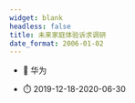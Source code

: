 ```yaml
---
widget: blank
headless: false
title: 未来家庭体验诉求调研
date_format: 2006-01-02
---
```



- :notebook: 华为

- :stopwatch: 2019-12-18-2020-06-30